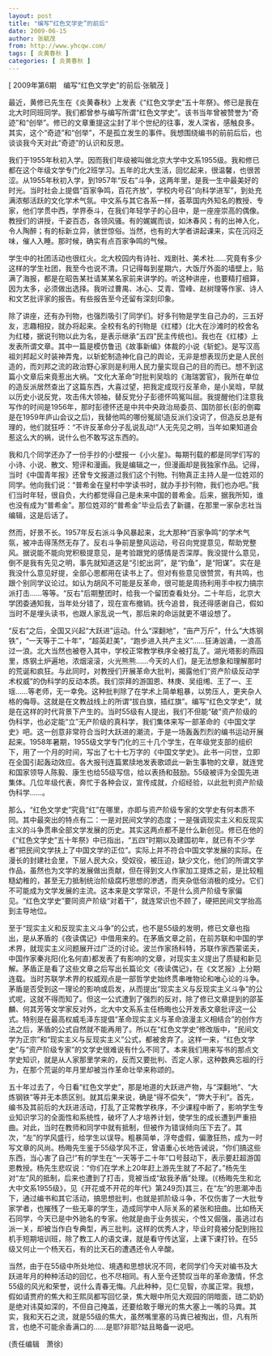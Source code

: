 ```yaml
---
layout: post
title: "编写“红色文学史”的前后"
date: 2009-06-15
author: 张毓茂
from: http://www.yhcqw.com/
tags: [ 炎黄春秋 ]
categories: [ 炎黄春秋 ]
---
```



[ 2009年第6期　编写“红色文学史”的前后·张毓茂 ]


最近，黄修已先生在《炎黄春秋》上发表《“红色文学史”五十年祭》。修已是我在北大时同班同学。我们都曾参与编写所谓“红色文学史”。该书当年曾被赞誉为“奇迹”和“创举”。修已的文章重提这尘封了半个世纪的往事，发人深省，感触良多。其实，这个“奇迹”和“创举”，不是孤立发生的事件。我想围绕编书的前前后后，也谈谈我今天对此“奇迹”的认识和反思。


我们于1955年秋初入学。因而我们年级被叫做北京大学中文系1955级。我和修已都在这个年级文学专门化2班学习。五年的北大生活，回忆起来，很温馨，也很苦涩。从1955年秋初入学，到1957年“反右”斗争，这两年里，是我一生中最美好的时光。当时社会上提倡“百家争鸣，百花齐放”，学校内号召“向科学进军”，到处充满浓郁活跃的文化学术气氛。中文系与其它各系一样，荟萃国内外知名的教授、专家，他们学贯中西，学界泰斗，在我们年轻学子的心目中，是一座座崇高的偶像。教授们的讲授，千姿百态，各领风骚。有的娓娓而谈，如沐春风；有的出神入化，令人陶醉；有的标新立异，骇世惊俗。当然，也有的大学者讲起课来，实在沉闷乏味，催人入睡。那时候，确实有点百家争鸣的气候。


学生中的社团活动也很红火。北大校园内有诗社、戏剧社、美术社……究竟有多少这样的学生社团，我至今也说不清。只记得每到星期六，大饭厅外面的墙壁上，贴满了海报，都是在昭告某社请某某名家前来讲学的。听这种讲座，也要精打细算，因为太多，必须做出选择。我听过曹禺、冰心、艾青、雪峰、赵树理等作家、诗人和文艺批评家的报告。有些报告至今还留有深刻印象。


除了讲座，还有办刊物，也强烈吸引了同学们。好多刊物是学生自己办的，三五好友，志趣相投，就办将起来。全校有名的刊物是《红楼》(北大在沙滩时的校舍名为红楼，据说刊物以此为名，是表示继承“五四”民主传统也)。我也在《红楼》上发表所谓文章。其中一篇是模仿鲁迅《故事新编》体裁的小说《斩蛇》。是写汉高祖刘邦起义时装神弄鬼，以斩蛇制造神化自己的舆论，无非是想表现历史是人民创造的，而刘邦之流的政治野心家则是利用人民力量实现自己的目的而已。想不到这篇小文章后来竟惹出大祸。“文化大革命”时批判吴晗的《海瑞罢官》，我所在单位的造反派居然查出了这篇东西，大喜过望，把我定成现行反革命，是小吴晗，早就以历史小说反党，攻击伟大领袖，替反党分子彭德怀鸣冤叫屈。我提醒他们注意我写作的时间是1956年，那时彭德怀还是中共中央政治局委员、国防部长(彭的倒霉是在1959年庐山会议之后)，我替他鸣的哪份冤屈!造反派们没词了，但造反总是有理的，他们就狂呼：“不许反革命分子乱说乱动!”人无先见之明，当年如果知道会惹这么大的祸，说什么也不敢写这东西的。


我和几个同学还办了一份手抄的小壁报一《小火星》。每期刊载的都是同学们写的小诗、小说、散文、短评和漫画。我是编辑之一，但漫画却是我独家作品。记得，当时《中国青年报》还曾专文报道过我们这个刊物。刊物真正主持人是一位姓邓的同学。他向我们说：“普希金在皇村中学读书时，就办手抄刊物，我们也办吧。”我们当时年轻，很自负，大约都觉得自己是未来中国的普希金。后来，据我所知，谁也没有成为“普希金”。那位姓邓的“普希金”毕业后去了新疆，在那里一家杂志社当编辑，这是后话了。


然而，好景不长。1957年反右派斗争风暴起来，北大那种“百家争鸣”的学术气氛，被冲击得荡然无存了。反右斗争前是整风运动，号召向党提意见，帮助党整风。据说能不能向党积极提意见，是考验跟党的感情是否深厚。我没提什么意见，倒不是我有先见之明，事先就知道这是“引蛇出洞”，是“钓鱼”，是“阳谋”。实在是我没什么意见好提，全部心思都用在读书上了。但对有些意见很赞赏，有共鸣，也跟个别同学议论过。如认为胡风不可能是反革命，很可能是周扬利用手中权力搞宗派打击……等等。“反右”后期整团时，给我一个留团查看处分。二十年后，北京大学团委通知我，当年处分错了，现在宣布撤销。抚今追昔，我还得感谢自己，假如当时不是埋头读书，也跟人家乱说一气，那后来的命运就更不堪设想了。


“反右”之后，全国又兴起“大跃进”运动。什么“深翻地”，“亩产万斤”，什么“大炼钢铁”，“一天等于二十年”，“超英赶美”，“跑步进入共产主义”……狂涛汹涌，一浪高过一浪。北大当然也被卷入其中，学校正常教学秩序全被打乱了。湖光塔影的燕园里，炼钢土炉遍地，浓烟滚滚，火光熊熊……今天的人们，是无法想象和理解那时的荒诞和疯狂。与此同时，对教授们开展革命大批判，揭露他们“资产阶级反动学术权威”的伪科学的反动本质。我们崇拜的游国恩、林庚、吴组缃、王了一、王瑶……等老师，无一幸免。这种批判除了在学术上简单粗暴，以势压人，更夹杂人格的侮辱。这就是在文教战线上的所谓“拔白旗，插红旗”。编写“红色文学史”，就是在这样的时代背景下产生的。当时55级有人提出，我们不但能“破”资产阶级的伪科学，也必定能“立”无产阶级的真科学，我们集体来写一部革命的《中国文学史》吧。这一创意非常符合当时大跃进的潮流，于是一场轰轰烈烈的编书运动开展起来。1958年暑期，1955级文学专门化的三十几个学生，在年级党支部的组织下，用了一个月的时间，写出了七十七万字的《中国文学史》。此书一问世，立即在全国引起轰动效应。各大报刊连篇累牍地发表歌颂此一新生事物的文章，就连党和国家领导人陈毅、康生也给55级写信，给以表扬和鼓励。55级被评为全国先进集体。几位年级代表，奔忙于各种会议，宣传成就，介绍经验，以此批判资产阶级伪科学……。


那么，“红色文学史”究竟“红”在哪里，亦即与资产阶级专家的文学史有何本质不同。其中最突出的特点有二：一是对民间文学的态度；一是强调现实主义和反现实主义的斗争贯串全部文学发展的历史。其实这两点都不是什么新创见。修已在他的《“红色文学史”五十年祭》中已指出，“五四”时期以及建国初年，就已有不少学者“把民间文学扶上了中国文学的正位”。实际上并不符合中国文学发展的实际。在漫长的封建社会里，下层人民大众，受奴役，被压迫，缺少文化，他们的所谓文学作品，虽然也为文学的发展做出贡献，但在得到文人作家加工提炼之前，是比较粗糙幼稚的，甚至无力抵制统治阶级腐朽思想的渗透，而夹杂低俗消极的成分。它们不可能成为文学发展的主流。这本来是文学常识，不是什么资产阶级专家偏见。“红色文学史”要同资产阶级“对着干”，就连常识也不顾了，硬把民间文学抬高到主导地位。


至于“现实主义和反现实主义斗争”的公式，也不是55级的发明，修已文章也指出，是从茅盾的《夜读偶记》中借用来的。在茅盾文章之前，在前苏联和中国的学术界，就现实主义问题展开过广泛的讨论。波兰作家扬科特，苏联作家西蒙诺夫，中国作家秦兆阳(化名何直)都发表了有影响的文章，对现实主义提出了质疑和新见解。茅盾正是看了这些文章之后写出长篇论文《夜读偶记》，在《文艺报》上分期连载。当时苏联学术界的权威观点是一部哲学史始终贯串唯物论和唯心论的斗争。茅盾是否受到这一理论的影响或启发，从而提出“现实主义与反现实主义斗争”的公式呢，这就不得而知了。但这一公式遭到了强烈的反对，除了修已文章提到的邵荃麟、何其芳等文学家反对外，北大中文系系主任杨晦也公开发表文章批评这一公式。特别是在最高权威毛泽东提倡“革命现实主义与革命浪漫主义相结合”的创作方法之后，茅盾的公式自然就不能再用了。所以在“红色文学史”修改版中，“民间文学为正宗”和“现实主义与反现实主义”公式，都被舍弃了。这样一来，“红色文学史”与“资产阶级专家”的文学史很难说有什么不同了。本来我们用来写书的那点文学史知识，就是从人家那里学来的，反而又要批判、否定人家，这种数典忘祖的行为，在那个荒诞的年月里却被当作革命壮举来称颂的。


五十年过去了，今日看“红色文学史”，那是地道的大跃进产物，与“深翻地”、“大炼钢铁”等并无本质区别。就其后果来说，确是“得不偿失”，“弊大于利”。首先，编书及其前后的大跃进活动，打乱了正常教学秩序，不少课程中断了，影响学生专业知识学习的全面性和系统性，破坏了人才培养计划，使学生的成长遭到严重扭曲。对此，当时在教师和同学中就有抵制，但被作为错误倾向压下去了。其次，“左”的学风盛行，给学生以误导。粗暴简单，浮夸虚假，偏激狂热，成为一时写文章的风尚。杨晦先生鉴于55级学风不正，曾语重心长地告诫说，“你们搞这些东西，当心害了自己!”有的学生在“一天等于二十年”口号鼓动下，表示要赶超游国恩教授。杨先生悲叹说：“你们在学术上20年赶上游先生就了不起了。”杨先生对“左”风的抵制，后来也遭到了打击，竞被当成“敌我矛盾”处理。(《杨晦先生和北大中文系1955级》，见《开花或不开花的年代》第249页)其三，在“左”的思潮冲击下，通过编书和其它活动，搞思想批判，也就是抓阶级斗争，不仅伤害了一大批专家学者，也摧残了一些无辜的学生，造成同学中人际关系的紧张和扭曲。比如杨天石同学，今天已是中外驰名的专家。他就是由于业务拔尖，个性又倔强，虽逃过右派一关，却被当作白专典型，再三批判。这样的优秀人才，毕业时竟被分配到拖拉机手短期培训班，除了教工人的语文课，就是看守传达室，上课下课打铃。在55级又何止一个杨天石，有的比天石的遭遇还令人辛酸。


当然，由于在55级中所处地位、境遇和思想状况不同，老同学们今天对编书及大跃进年月的种种活动的回忆，也不尽相同。有人至今还赞叹当年的革命激情，怀念55级的风光和荣誉，说什么青春无悔。凡此种种，见仁见智，亦属正常。我想，假如请贾府的焦大和王熙凤都写回忆录，焦大眼中所见大观园的阴暗面，琏二奶奶是绝对讳莫如深的，不但自己掩盖，还要给敢于曝光的焦大塞上一嘴的马粪。其实，我和天石之流，就是55级的焦大，虽然嘴里塞的马粪已被掏出，但，凡有所言，也绝不可能余香满口的……是耶?非耶?姑且略备一说吧。

(责任编辑　萧徐)


